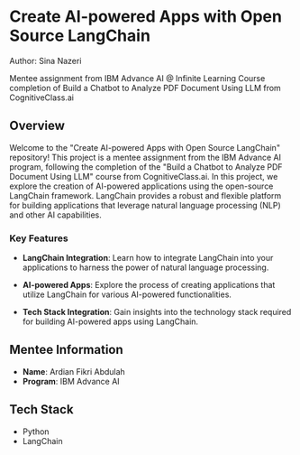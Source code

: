 # Create AI-powered Apps with Open Source LangChain

Author: Sina Nazeri

Mentee assignment from IBM Advance AI @ Infinite Learning Course completion of Build a Chatbot to Analyze PDF Document Using LLM from CognitiveClass.ai

## Overview

Welcome to the "Create AI-powered Apps with Open Source LangChain" repository! This project is a mentee assignment from the IBM Advance AI program, following the completion of the "Build a Chatbot to Analyze PDF Document Using LLM" course from CognitiveClass.ai. In this project, we explore the creation of AI-powered applications using the open-source LangChain framework. LangChain provides a robust and flexible platform for building applications that leverage natural language processing (NLP) and other AI capabilities.

### Key Features

- **LangChain Integration**: Learn how to integrate LangChain into your applications to harness the power of natural language processing.

- **AI-powered Apps**: Explore the process of creating applications that utilize LangChain for various AI-powered functionalities.

- **Tech Stack Integration**: Gain insights into the technology stack required for building AI-powered apps using LangChain.

## Mentee Information

- **Name**: Ardian Fikri Abdulah
- **Program**: IBM Advance AI

## Tech Stack

- Python
- LangChain
